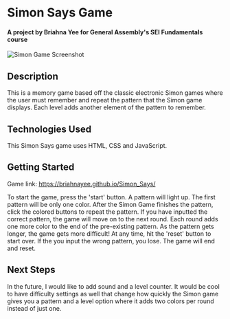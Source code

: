 # Simon Says Game
#### A project by Briahna Yee for General Assembly's SEI Fundamentals course

![Simon Game Screenshot](https://imgur.com/tVI3rYZ)

## Description
This is a memory game based off the classic electronic Simon games where the user must remember and repeat the pattern that the Simon game displays. Each level adds another element of the pattern to remember. 

## Technologies Used
This Simon Says game uses HTML, CSS and JavaScript.

## Getting Started
Game link: https://briahnayee.github.io/Simon_Says/

To start the game, press the 'start' button. A pattern will light up. The first pattern will be only one color. After the Simon Game finishes the pattern, click the colored buttons to repeat the pattern. If you have inputted the correct pattern, the game will move on to the next round. Each round adds one more color to the end of the pre-existing pattern. As the pattern gets longer, the game gets more difficult! At any time, hit the 'reset' button to start over. If the you input the wrong pattern, you lose. The game will end and reset.

## Next Steps
In the future, I would like to add sound and a level counter. It would be cool to have difficulty settings as well that change how quickly the Simon game gives you a pattern and a level option where it adds two colors per round instead of just one. 